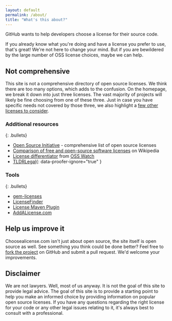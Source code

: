 ```yaml
---
layout: default
permalink: /about/
title: "What's this about?"
---
```


GitHub wants to help developers choose a license for their source code.

If you already know what you're doing and have a license you prefer to use, that's great! We're not here to change your mind. But if you are bewildered by the large number of OSS license choices, maybe we can help.

## Not comprehensive

This site is not a comprehensive directory of open source licenses. We think there are too many options, which adds to the confusion. On the homepage, we break it down into just three licenses. The vast majority of projects will likely be fine choosing from one of these three. Just in case you have specific needs not covered by those three, we also highlight a [few other licenses to consider](/licenses/).

### Additional resources

{: .bullets}

* [Open Source Initiative](https://opensource.org/licenses/) - comprehensive list of open source licenses
* [Comparison of free and open-source software licenses](https://en.wikipedia.org/wiki/Comparison_of_free_and_open-source_software_licenses) on Wikipedia
* [License differentiator](http://www.oss-watch.ac.uk/apps/licdiff/) from [OSS Watch](http://www.oss-watch.ac.uk/)
* [TLDRLegal](https://tldrlegal.com/){: data-proofer-ignore="true" }

### Tools

{: .bullets}

* [gem-licenses](https://github.com/dblock/gem-licenses)
* [LicenseFinder](https://github.com/pivotal/LicenseFinder)
* [License Maven Plugin](http://mojo.codehaus.org/license-maven-plugin/)
* [AddALicense.com](http://www.addalicense.com/)

## Help us improve it

Choosealicense.com isn't just about open source, the site itself is open source as well. See something you think could be done better? Feel free to [fork the project](https://github.com/github/choosealicense.com) on GitHub and submit a pull request. We'd welcome your improvements.

## Disclaimer

We are not lawyers. Well, most of us anyway. It is not the goal of this site to provide legal advice. The goal of this site is to provide a starting point to help you make an informed choice by providing information on popular open source licenses. If you have any questions regarding the right license for your code or any other legal issues relating to it, it's always best to consult with a professional.
